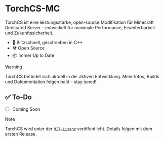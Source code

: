 # TorchCS-MC
TorchCS ist eine leistungsstarke, open-source Modifikation für Minecraft Dedicated Server – entwickelt für maximale Performance, Erweiterbarkeit und Zukunftssicherheit.

* 🚀 Blitzschnell, geschrieben in C++
* 🛠️ Open Source
* 📦 Immer Up to Date


> [!WARNING]
> TorchCS befindet sich aktuell in der aktiven Entwicklung.
> Mehr Infos, Builds und Dokumentation folgen bald – stay tuned!


## ✅ To-Do
- [ ] Coming Soon


> [!NOTE]
>TorchCS wird unter der [`MIT-Lizenz`](https://choosealicense.com/licenses/mit/) veröffentlicht.
>Details folgen mit dem ersten Release.
